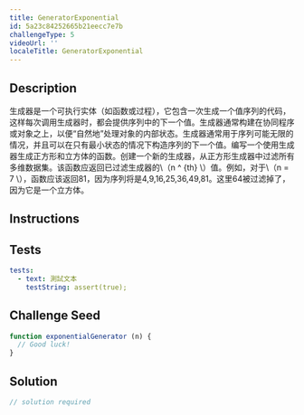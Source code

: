 ```yaml
---
title: GeneratorExponential
id: 5a23c84252665b21eecc7e7b
challengeType: 5
videoUrl: ''
localeTitle: GeneratorExponential
---
```


## Description
<section id="description">生成器是一个可执行实体（如函数或过程），它包含一次生成一个值序列的代码，这样每次调用生成器时，都会提供序列中的下一个值。生成器通常构建在协同程序或对象之上，以便“自然地”处理对象的内部状态。生成器通常用于序列可能无限的情况，并且可以在只有最小状态的情况下构造序列的下一个值。编写一个使用生成器生成正方形和立方体的函数。创建一个新的生成器，从正方形生成器中过滤所有多维数据集。该函数应返回已过滤生成器的\（n ^ {th} \）值。例如，对于\（n = 7 \），函数应该返回81，因为序列将是4,9,16,25,36,49,81。这里64被过滤掉了，因为它是一个立方体。 </section>

## Instructions
<section id="instructions">
</section>

## Tests
<section id='tests'>

```yml
tests:
  - text: 測試文本
    testString: assert(true);

```

</section>

## Challenge Seed
<section id='challengeSeed'>

<div id='js-seed'>

```js
function exponentialGenerator (n) {
  // Good luck!
}

```

</div>



</section>

## Solution
<section id='solution'>

```js
// solution required
```
</section>
